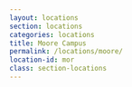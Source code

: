 ```yaml
---
layout: locations
section: locations
categories: locations
title: Moore Campus
permalink: /locations/moore/
location-id: mor
class: section-locations
---
```

